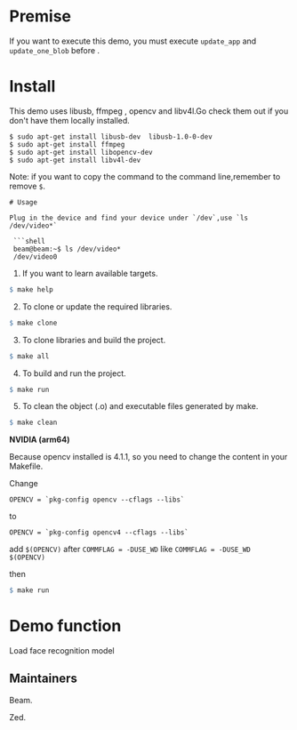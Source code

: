 # Premise

If you want to execute this demo, you must execute `update_app` and `update_one_blob` before .

# Install

This demo uses libusb, ffmpeg , opencv and libv4l.Go check them out if you don't have them locally installed.

```shell
$ sudo apt-get install libusb-dev  libusb-1.0-0-dev
$ sudo apt-get install ffmpeg
$ sudo apt-get install libopencv-dev
$ sudo apt-get install libv4l-dev
```

Note: if you want to copy the command to the command line,remember to remove `$`.


```
# Usage

Plug in the device and find your device under `/dev`,use `ls /dev/video*`

 ```shell
 beam@beam:~$ ls /dev/video*
 /dev/video0
```

1. If you want to learn available targets.

```makefile
$ make help
```

2. To clone or update the required libraries.

```makefile
$ make clone
```

3. To clone libraries and build the project.

```makefile
$ make all
```

4. To build and run the project.

```makefile
$ make run
```

5. To clean the object (.o) and executable files generated by make.

```makefile
$ make clean
```

**NVIDIA (arm64)**

Because opencv installed is 4.1.1, so you need to change the content in your Makefile.

Change 
```shell
OPENCV = `pkg-config opencv --cflags --libs`
```
to 
```shell
OPENCV = `pkg-config opencv4 --cflags --libs`
```

add `$(OPENCV)` after `COMMFLAG = -DUSE_WD`
like `COMMFLAG = -DUSE_WD $(OPENCV)`

then

```makefile
$ make run
```

#  Demo function 

 Load face recognition model 

## Maintainers

Beam.

Zed.

